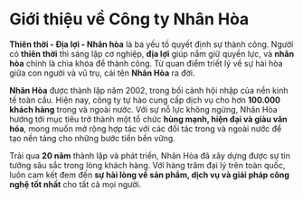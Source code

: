 # Giới thiệu về Công ty Nhân Hòa

**Thiên thời - Địa lợi - Nhân hòa** là ba yếu tố quyết định sự thành công. Người có **thiên thời** thì sáng lập cơ nghiệp, **địa lợi** giúp nắm giữ quyền lực, và **nhân hòa** chính là chìa khóa để thành công. Từ quan điểm triết lý về sự hài hòa giữa con người và vũ trụ, cái tên **Nhân Hòa** ra đời.

**Nhân Hòa** được thành lập năm 2002, trong bối cảnh hội nhập của nền kinh tế toàn cầu. Hiện nay, công ty tự hào cung cấp dịch vụ cho hơn **100.000 khách hàng** trong và ngoài nước. Với sự nỗ lực không ngừng, Nhân Hòa hướng tới mục tiêu trở thành một tổ chức **hùng mạnh, hiện đại và giàu văn hóa**, mong muốn mở rộng hợp tác với các đối tác trong và ngoài nước để tạo nền tảng cho những bước tiến bền vững.

Trải qua **20 năm** thành lập và phát triển, Nhân Hòa đã xây dựng được sự tin tưởng sâu sắc trong lòng khách hàng. Với hàng trăm đại lý trên toàn quốc, luôn cam kết đem đến **sự hài lòng về sản phẩm, dịch vụ và giải pháp công nghệ tốt nhất** cho tất cả mọi người.

